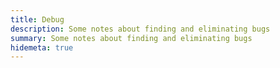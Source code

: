 ```yaml
---
title: Debug
description: Some notes about finding and eliminating bugs
summary: Some notes about finding and eliminating bugs
hidemeta: true
---
```

